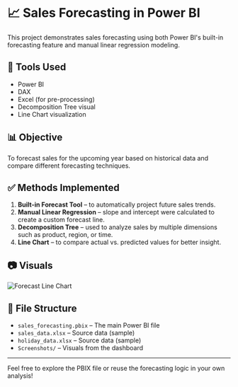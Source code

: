 # 📈 Sales Forecasting in Power BI

This project demonstrates sales forecasting using both Power BI's built-in forecasting feature and manual linear regression modeling.

## 🔧 Tools Used
- Power BI
- DAX
- Excel (for pre-processing)
- Decomposition Tree visual
- Line Chart visualization

## 📊 Objective
To forecast sales for the upcoming year based on historical data and compare different forecasting techniques.

## ✅ Methods Implemented
1. **Built-in Forecast Tool** – to automatically project future sales trends.
2. **Manual Linear Regression** – slope and intercept were calculated to create a custom forecast line.
3. **Decomposition Tree** – used to analyze sales by multiple dimensions such as product, region, or time.
4. **Line Chart** – to compare actual vs. predicted values for better insight.

## 📷 Visuals
![Forecast Line Chart](./Screenshots/chart_preview.png)

## 📁 File Structure
- `sales_forecasting.pbix` – The main Power BI file
- `sales_data.xlsx` – Source data (sample)
- `holiday_data.xlsx` – Source data (sample)
- `Screenshots/` – Visuals from the dashboard

---

Feel free to explore the PBIX file or reuse the forecasting logic in your own analysis!
